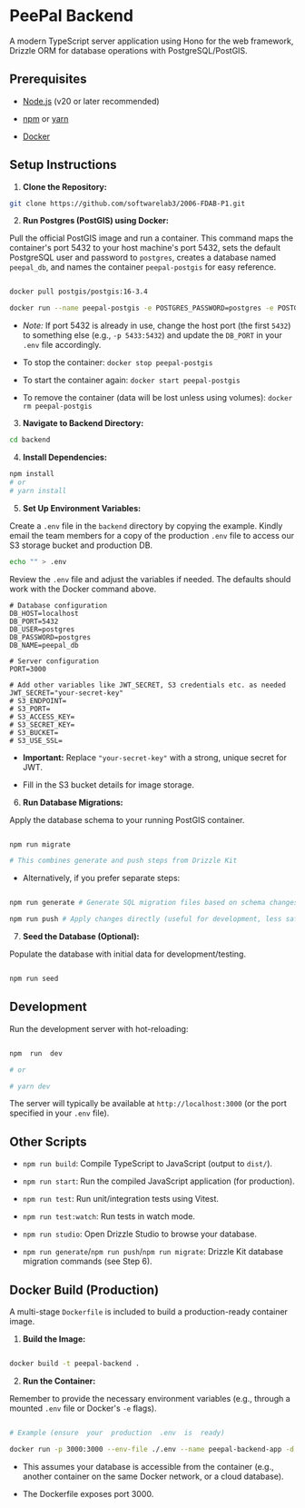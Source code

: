 
# PeePal Backend

  

A modern TypeScript server application using Hono for the web framework, Drizzle ORM for database operations with PostgreSQL/PostGIS.

  

## Prerequisites

  

* [Node.js](https://nodejs.org/) (v20 or later recommended)

* [npm](https://www.npmjs.com/) or [yarn](https://yarnpkg.com/)

* [Docker](https://www.docker.com/products/docker-desktop/)

  

## Setup Instructions

  

1.  **Clone the Repository:**

```bash
git clone https://github.com/softwarelab3/2006-FDAB-P1.git
```
  

2.  **Run Postgres (PostGIS) using Docker:**

Pull the official PostGIS image and run a container. This command maps the container's port 5432 to your host machine's port 5432, sets the default PostgreSQL user and password to `postgres`, creates a database named `peepal_db`, and names the container `peepal-postgis` for easy reference.

```bash

docker pull postgis/postgis:16-3.4

docker run --name peepal-postgis -e POSTGRES_PASSWORD=postgres -e POSTGRES_USER=postgres -e POSTGRES_DB=peepal_db -p 5432:5432 -d postgis/postgis:16-3.4

```

* *Note:* If port 5432 is already in use, change the host port (the first `5432`) to something else (e.g., `-p 5433:5432`) and update the `DB_PORT` in your `.env` file accordingly.

* To stop the container: `docker stop peepal-postgis`

* To start the container again: `docker start peepal-postgis`

* To remove the container (data will be lost unless using volumes): `docker rm peepal-postgis`

  

3.  **Navigate to Backend Directory:**

```bash
cd backend
```

  

4.  **Install Dependencies:**

```bash
npm install
# or
# yarn install
```

  

5.  **Set Up Environment Variables:**

Create a `.env` file in the `backend` directory by copying the example. Kindly email the team members for a copy of the production `.env` file to access our S3 storage bucket and production DB.
```bash
echo "" > .env
```

Review the `.env` file and adjust the variables if needed. The defaults should work with the Docker command above.

```dotenv
# Database configuration
DB_HOST=localhost
DB_PORT=5432
DB_USER=postgres
DB_PASSWORD=postgres
DB_NAME=peepal_db
  
# Server configuration
PORT=3000

# Add other variables like JWT_SECRET, S3 credentials etc. as needed
JWT_SECRET="your-secret-key"
# S3_ENDPOINT=
# S3_PORT=
# S3_ACCESS_KEY=
# S3_SECRET_KEY=
# S3_BUCKET=
# S3_USE_SSL=
```

*  **Important:** Replace `"your-secret-key"` with a strong, unique secret for JWT.

* Fill in the S3 bucket details for image storage.
  

6.  **Run Database Migrations:**

Apply the database schema to your running PostGIS container.

```bash

npm run migrate

# This combines generate and push steps from Drizzle Kit

```

* Alternatively, if you prefer separate steps:

```bash

npm run generate # Generate SQL migration files based on schema changes

npm run push # Apply changes directly (useful for development, less safe for prod)

```

  

7.  **Seed the Database (Optional):**

Populate the database with initial data for development/testing.

```bash

npm run seed

```

  

## Development

  

Run the development server with hot-reloading:

  

```bash

npm  run  dev

# or

# yarn dev

```

  

The server will typically be available at `http://localhost:3000` (or the port specified in your `.env` file).

  

## Other Scripts

  

*  `npm run build`: Compile TypeScript to JavaScript (output to `dist/`).

*  `npm run start`: Run the compiled JavaScript application (for production).

*  `npm run test`: Run unit/integration tests using Vitest.

*  `npm run test:watch`: Run tests in watch mode.

*  `npm run studio`: Open Drizzle Studio to browse your database.

*  `npm run generate`/`npm run push`/`npm run migrate`: Drizzle Kit database migration commands (see Step 6).

  

## Docker Build (Production)

  

A multi-stage `Dockerfile` is included to build a production-ready container image.

  

1.  **Build the Image:**

```bash

docker build -t peepal-backend .

```

  

2.  **Run the Container:**

Remember to provide the necessary environment variables (e.g., through a mounted `.env` file or Docker's `-e` flags).

```bash

# Example (ensure  your  production  .env  is  ready)

docker run -p 3000:3000 --env-file ./.env --name peepal-backend-app -d peepal-backend

```

* This assumes your database is accessible from the container (e.g., another container on the same Docker network, or a cloud database).

* The Dockerfile exposes port 3000.